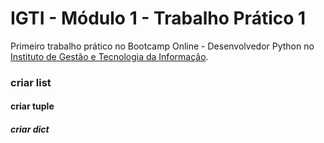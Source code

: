 <h1><b>IGTI - Módulo 1 - Trabalho Prático 1</b></h1>
  
Primeiro trabalho prático no Bootcamp Online - Desenvolvedor Python no [Instituto de Gestão e Tecnologia da Informação](https://www.igti.com.br).

<h3>criar list </h3>
<h4>criar tuple </h4>
<h5>criar dict </h5>


